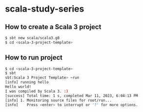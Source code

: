 # scala-study-series

## How to create a Scala 3 project

```bash
$ sbt new scala/scala3.g8
$ cd <scala-3-project-template>
```

## How to run <scala-3-project-template> project

```bash
$ cd <scala-3-project-template>
$ sbt
sbt:Scala 3 Project Template> ~run
[info] running hello
Hello world!
I was compiled by Scala 3. :)
[success] Total time: 1 s, completed Mar 11, 2023, 6:04:13 PM
[info] 1. Monitoring source files for root/run...
[info]    Press <enter> to interrupt or '?' for more options.
```